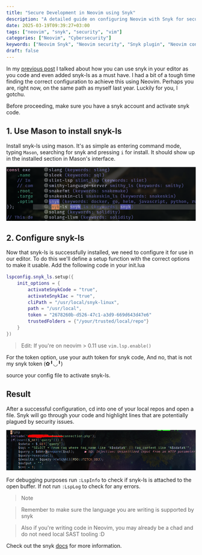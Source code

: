 ```yaml
---
title: "Secure Development in Neovim using Snyk"
description: "A detailed guide on configuring Neovim with Snyk for security scanning."
date: 2025-03-19T09:39:27+03:00
tags: ["neovim", "snyk", "security", "vim"]
categories: ["Neovim", "Cybersecurity"]
keywords: ["Neovim Snyk", "Neovim security", "Snyk plugin", "Neovim configuration"]
draft: false
---
```




In my [previous post](../nvim-dev/) I talked about how you can use snyk
in your editor as you code and even added snyk-ls as a must
have. I had a bit of a tough time
finding the correct configuration to achieve this using
Neovim. Perhaps you are, right now, on the same path as 
myself last year. Luckily for you, I gotchu.

Before proceeding, make sure you have a snyk account and 
activate snyk code.

## 1. Use Mason to install snyk-ls
Install snyk-ls using mason. It's as simple as entering
command mode, typing `Mason`, searching for snyk and pressing
`i` for install. It should show up in the installed section
in Mason's interface.

![Install snyk-ls using mason](./mason.png)

## 2. Configure snyk-ls
Now that snyk-ls is successfully installed, we need to 
configure it for use in our editor. To do this we'll 
define a setup function with the correct options to make it usable.
Add the following code in your init.lua

```lua
lspconfig.snyk_ls.setup({
    init_options = {
        activateSnykCode = "true",
        activateSnykIac = "true",
        cliPath = "/usr/local/snyk-linux",
        path = "/usr/local",
        token = "2678260b-d526-47c1-a3d9-669d643d47e6"
        trustedFolders = {"/your/trusted/local/repo"}
    }
})
```
> Edit: If you're on neovim > 0.11 use `vim.lsp.enable()`

For the token option, use your auth token for snyk code, And no,
that is not my snyk token (✿╹◡╹)

source your config file to activate snyk-ls.

## Result
After a successful configuration, cd into one of your local repos
and open a file. Snyk will go through your code and highlight lines
that are potentially plagued by security issues.

![Real time SAST](./snyk-ls.png)

For debugging purposes run `:LspInfo` to check if snyk-ls is attached
to the open buffer. If not run `:LspLog` to check for any errors.

>  Note

> Remember to make sure the language you are writing is supported by snyk

> Also if you're writing code in Neovim, you may already be a chad and do not need local SAST tooling :D

Check out the snyk [docs](https://docs.snyk.io/scm-ide-and-ci-cd-integrations/snyk-ide-plugins-and-extensions/snyk-language-server) for more information.
